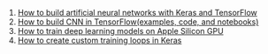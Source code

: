 1. [How to build artificial neural networks with Keras and TensorFlow](https://www.machinelearningnuggets.com/how-to-build-artificial-neural-networks-with-keras-and-tensorflow)
2. [How to build CNN in TensorFlow(examples, code, and notebooks)](https://www.machinelearningnuggets.com/cnn-tensorflow/)
3. [How to train deep learning models on Apple Silicon GPU](www.machinelearningnuggets.com/apple-silicon-gpu)
4. [How to create custom training loops in Keras](https://www.machinelearningnuggets.com/keras-custom-training-loops)